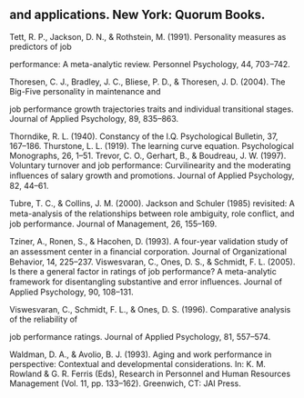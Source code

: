 ## and applications. New York: Quorum Books.

Tett, R. P., Jackson, D. N., & Rothstein, M. (1991). Personality measures as predictors of job

performance: A meta-analytic review. Personnel Psychology, 44, 703–742.

Thoresen, C. J., Bradley, J. C., Bliese, P. D., & Thoresen, J. D. (2004). The Big-Five personality in maintenance and

job performance growth trajectories traits and individual transitional stages. Journal of Applied Psychology, 89, 835–863.

Thorndike, R. L. (1940). Constancy of the I.Q. Psychological Bulletin, 37, 167–186. Thurstone, L. L. (1919). The learning curve equation. Psychological Monographs, 26, 1–51. Trevor, C. O., Gerhart, B., & Boudreau, J. W. (1997). Voluntary turnover and job performance: Curvilinearity and the moderating inﬂuences of salary growth and promotions. Journal of Applied Psychology, 82, 44–61.

Tubre, T. C., & Collins, J. M. (2000). Jackson and Schuler (1985) revisited: A meta-analysis of the relationships between role ambiguity, role conﬂict, and job performance. Journal of Management, 26, 155–169.

Tziner, A., Ronen, S., & Hacohen, D. (1993). A four-year validation study of an assessment center in a ﬁnancial corporation. Journal of Organizational Behavior, 14, 225–237. Viswesvaran, C., Ones, D. S., & Schmidt, F. L. (2005). Is there a general factor in ratings of job performance? A meta-analytic framework for disentangling substantive and error inﬂuences. Journal of Applied Psychology, 90, 108–131.

Viswesvaran, C., Schmidt, F. L., & Ones, D. S. (1996). Comparative analysis of the reliability of

job performance ratings. Journal of Applied Psychology, 81, 557–574.

Waldman, D. A., & Avolio, B. J. (1993). Aging and work performance in perspective: Contextual and developmental considerations. In: K. M. Rowland & G. R. Ferris (Eds), Research in Personnel and Human Resources Management (Vol. 11, pp. 133–162). Greenwich, CT: JAI Press.